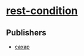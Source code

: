 # [rest-condition](https://pypi.org/project/rest-condition)



## Publishers
- [caxap](https://pypi.org/user/caxap)

